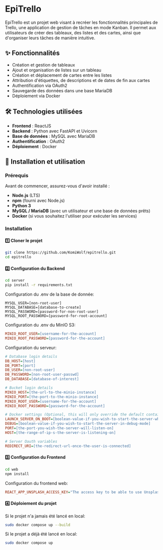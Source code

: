 # EpiTrello

EpiTrello est un projet web visant à recréer les fonctionnalités principales de Trello, une application de gestion de tâches en mode Kanban. Il permet aux utilisateurs de créer des tableaux, des listes et des cartes, ainsi que d'organiser leurs tâches de manière intuitive.

## ✨ Fonctionnalités

- Création et gestion de tableaux
- Ajout et organisation de listes sur un tableau
- Création et déplacement de cartes entre les listes
- Attribution d'étiquettes, de descriptions et de dates de fin aux cartes
- Authentification via OAuth2
- Sauvegarde des données dans une base MariaDB
- Déploiement via Docker

## 🛠️ Technologies utilisées

- **Frontend** : ReactJS
- **Backend** : Python avec FastAPI et Uvicorn
- **Base de données** : MySQL avec MariaDB
- **Authentification** : OAuth2
- **Déploiement** : Docker

## 🚀 Installation et utilisation

### Prérequis

Avant de commencer, assurez-vous d'avoir installé :

- **Node.js** (LTS)
- **npm** (fourni avec Node.js)
- **Python 3**
- **MySQL / MariaDB** (avec un utilisateur et une base de données prêts)
- **Docker** (si vous souhaitez l'utiliser pour exécuter les services)

### Installation

#### 1️⃣ Cloner le projet
```bash
git clone https://github.com/KomiWolf/epitrello.git
cd epitrello
```

#### 2️⃣ Configuration du Backend
```bash
cd server
pip install -r requirements.txt
```

Configuration du .env de la base de donnée:
```ìni
MYSQL_USER=[non-root-user]
MYSQL_DATABASE=[database-to-create]
MYSQL_PASSWORD=[password-for-non-root-user]
MYSQL_ROOT_PASSWORD=[password-for-root-account]
```

Configuration du .env du MinIO S3:
```ini
MINIO_ROOT_USER=[username-for-the-account]
MINIO_ROOT_PASSWORD=[password-for-the-account]
```

Configuration du serveur:
```ini
# Database login details
DB_HOST=[host]
DB_PORT=[port]
DB_USER=[non-root-user]
DB_PASSWORD=[non-root-user-passwd]
DB_DATABASE=[database-of-interest]

# Bucket login details
MINIO_HOST=[the-url-to-the-minio-instance]
MINIO_PORT=[the-port-to-the-minio-instance]
MINIO_ROOT_USER=[username-for-the-account]
MINIO_ROOT_PASSWORD=[password-for-the-account]

# Docker settings (Optional, this will only override the default container settings) (These are only updated when the docker compose is building)
LAUNCH_SERVER_ON_BOOT=[boolean-value-if-you-wish-to-start-the-server-when-the-container-starts] # default: True
DEBUG=[boolean-value-if-you-wish-to-start-the-server-in-debug-mode]                             #default: False
PORT=[the-port-you-wish-the-server-will-listen-on]                                              # default: 5000, please update rebind in the docker compose if you change this value
HOST=[the-range-of-ip-s-the-server-is-listening-on]                                             #The default is '0.0.0.0' meaning all ip's

# Server Oauth variables
REDIRECT_URI=[the-redirect-url-once-the-user-is-connected]
```

#### 3️⃣ Configuration du Frontend
```bash
cd web
npm install
```

Configuration du frontend web:
```ini
REACT_APP_UNSPLASH_ACCESS_KEY="The access key to be able to use Unsplash"
```

#### 4️⃣ Déploiement du projet
Si le projet n'a jamais été lancé en local:
```bash
sudo docker compose up --build
```

Si le projet a déjà été lancé en local:
```bash
sudo docker compose up
```
